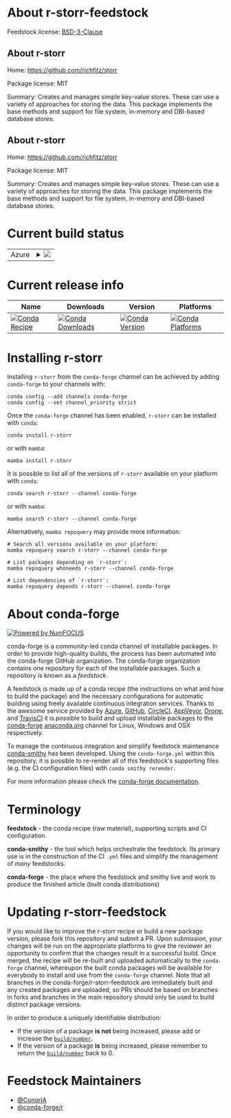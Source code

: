 About r-storr-feedstock
=======================

Feedstock license: [BSD-3-Clause](https://github.com/conda-forge/r-storr-feedstock/blob/main/LICENSE.txt)


About r-storr
-------------

Home: https://github.com/richfitz/storr

Package license: MIT

Summary: Creates and manages simple key-value stores.  These can use a variety of approaches for storing the data.  This package implements the base methods and support for file system, in-memory and DBI-based database stores.

About r-storr
-------------

Home: https://github.com/richfitz/storr

Package license: MIT

Summary: Creates and manages simple key-value stores.  These can use a variety of approaches for storing the data.  This package implements the base methods and support for file system, in-memory and DBI-based database stores.

Current build status
====================


<table>
    
  <tr>
    <td>Azure</td>
    <td>
      <details>
        <summary>
          <a href="https://dev.azure.com/conda-forge/feedstock-builds/_build/latest?definitionId=1681&branchName=main">
            <img src="https://dev.azure.com/conda-forge/feedstock-builds/_apis/build/status/r-storr-feedstock?branchName=main">
          </a>
        </summary>
        <table>
          <thead><tr><th>Variant</th><th>Status</th></tr></thead>
          <tbody><tr>
              <td>linux_64_r_base4.3</td>
              <td>
                <a href="https://dev.azure.com/conda-forge/feedstock-builds/_build/latest?definitionId=1681&branchName=main">
                  <img src="https://dev.azure.com/conda-forge/feedstock-builds/_apis/build/status/r-storr-feedstock?branchName=main&jobName=linux&configuration=linux%20linux_64_r_base4.3" alt="variant">
                </a>
              </td>
            </tr><tr>
              <td>linux_64_r_base4.4</td>
              <td>
                <a href="https://dev.azure.com/conda-forge/feedstock-builds/_build/latest?definitionId=1681&branchName=main">
                  <img src="https://dev.azure.com/conda-forge/feedstock-builds/_apis/build/status/r-storr-feedstock?branchName=main&jobName=linux&configuration=linux%20linux_64_r_base4.4" alt="variant">
                </a>
              </td>
            </tr><tr>
              <td>osx_64_r_base4.3</td>
              <td>
                <a href="https://dev.azure.com/conda-forge/feedstock-builds/_build/latest?definitionId=1681&branchName=main">
                  <img src="https://dev.azure.com/conda-forge/feedstock-builds/_apis/build/status/r-storr-feedstock?branchName=main&jobName=osx&configuration=osx%20osx_64_r_base4.3" alt="variant">
                </a>
              </td>
            </tr><tr>
              <td>osx_64_r_base4.4</td>
              <td>
                <a href="https://dev.azure.com/conda-forge/feedstock-builds/_build/latest?definitionId=1681&branchName=main">
                  <img src="https://dev.azure.com/conda-forge/feedstock-builds/_apis/build/status/r-storr-feedstock?branchName=main&jobName=osx&configuration=osx%20osx_64_r_base4.4" alt="variant">
                </a>
              </td>
            </tr><tr>
              <td>win_64_r_base4.3</td>
              <td>
                <a href="https://dev.azure.com/conda-forge/feedstock-builds/_build/latest?definitionId=1681&branchName=main">
                  <img src="https://dev.azure.com/conda-forge/feedstock-builds/_apis/build/status/r-storr-feedstock?branchName=main&jobName=win&configuration=win%20win_64_r_base4.3" alt="variant">
                </a>
              </td>
            </tr><tr>
              <td>win_64_r_base4.4</td>
              <td>
                <a href="https://dev.azure.com/conda-forge/feedstock-builds/_build/latest?definitionId=1681&branchName=main">
                  <img src="https://dev.azure.com/conda-forge/feedstock-builds/_apis/build/status/r-storr-feedstock?branchName=main&jobName=win&configuration=win%20win_64_r_base4.4" alt="variant">
                </a>
              </td>
            </tr>
          </tbody>
        </table>
      </details>
    </td>
  </tr>
</table>

Current release info
====================

| Name | Downloads | Version | Platforms |
| --- | --- | --- | --- |
| [![Conda Recipe](https://img.shields.io/badge/recipe-r--storr-green.svg)](https://anaconda.org/conda-forge/r-storr) | [![Conda Downloads](https://img.shields.io/conda/dn/conda-forge/r-storr.svg)](https://anaconda.org/conda-forge/r-storr) | [![Conda Version](https://img.shields.io/conda/vn/conda-forge/r-storr.svg)](https://anaconda.org/conda-forge/r-storr) | [![Conda Platforms](https://img.shields.io/conda/pn/conda-forge/r-storr.svg)](https://anaconda.org/conda-forge/r-storr) |

Installing r-storr
==================

Installing `r-storr` from the `conda-forge` channel can be achieved by adding `conda-forge` to your channels with:

```
conda config --add channels conda-forge
conda config --set channel_priority strict
```

Once the `conda-forge` channel has been enabled, `r-storr` can be installed with `conda`:

```
conda install r-storr
```

or with `mamba`:

```
mamba install r-storr
```

It is possible to list all of the versions of `r-storr` available on your platform with `conda`:

```
conda search r-storr --channel conda-forge
```

or with `mamba`:

```
mamba search r-storr --channel conda-forge
```

Alternatively, `mamba repoquery` may provide more information:

```
# Search all versions available on your platform:
mamba repoquery search r-storr --channel conda-forge

# List packages depending on `r-storr`:
mamba repoquery whoneeds r-storr --channel conda-forge

# List dependencies of `r-storr`:
mamba repoquery depends r-storr --channel conda-forge
```


About conda-forge
=================

[![Powered by
NumFOCUS](https://img.shields.io/badge/powered%20by-NumFOCUS-orange.svg?style=flat&colorA=E1523D&colorB=007D8A)](https://numfocus.org)

conda-forge is a community-led conda channel of installable packages.
In order to provide high-quality builds, the process has been automated into the
conda-forge GitHub organization. The conda-forge organization contains one repository
for each of the installable packages. Such a repository is known as a *feedstock*.

A feedstock is made up of a conda recipe (the instructions on what and how to build
the package) and the necessary configurations for automatic building using freely
available continuous integration services. Thanks to the awesome service provided by
[Azure](https://azure.microsoft.com/en-us/services/devops/), [GitHub](https://github.com/),
[CircleCI](https://circleci.com/), [AppVeyor](https://www.appveyor.com/),
[Drone](https://cloud.drone.io/welcome), and [TravisCI](https://travis-ci.com/)
it is possible to build and upload installable packages to the
[conda-forge](https://anaconda.org/conda-forge) [anaconda.org](https://anaconda.org/)
channel for Linux, Windows and OSX respectively.

To manage the continuous integration and simplify feedstock maintenance
[conda-smithy](https://github.com/conda-forge/conda-smithy) has been developed.
Using the ``conda-forge.yml`` within this repository, it is possible to re-render all of
this feedstock's supporting files (e.g. the CI configuration files) with ``conda smithy rerender``.

For more information please check the [conda-forge documentation](https://conda-forge.org/docs/).

Terminology
===========

**feedstock** - the conda recipe (raw material), supporting scripts and CI configuration.

**conda-smithy** - the tool which helps orchestrate the feedstock.
                   Its primary use is in the construction of the CI ``.yml`` files
                   and simplify the management of *many* feedstocks.

**conda-forge** - the place where the feedstock and smithy live and work to
                  produce the finished article (built conda distributions)


Updating r-storr-feedstock
==========================

If you would like to improve the r-storr recipe or build a new
package version, please fork this repository and submit a PR. Upon submission,
your changes will be run on the appropriate platforms to give the reviewer an
opportunity to confirm that the changes result in a successful build. Once
merged, the recipe will be re-built and uploaded automatically to the
`conda-forge` channel, whereupon the built conda packages will be available for
everybody to install and use from the `conda-forge` channel.
Note that all branches in the conda-forge/r-storr-feedstock are
immediately built and any created packages are uploaded, so PRs should be based
on branches in forks and branches in the main repository should only be used to
build distinct package versions.

In order to produce a uniquely identifiable distribution:
 * If the version of a package **is not** being increased, please add or increase
   the [``build/number``](https://docs.conda.io/projects/conda-build/en/latest/resources/define-metadata.html#build-number-and-string).
 * If the version of a package **is** being increased, please remember to return
   the [``build/number``](https://docs.conda.io/projects/conda-build/en/latest/resources/define-metadata.html#build-number-and-string)
   back to 0.

Feedstock Maintainers
=====================

* [@ConorIA](https://github.com/ConorIA/)
* [@conda-forge/r](https://github.com/conda-forge/r/)

